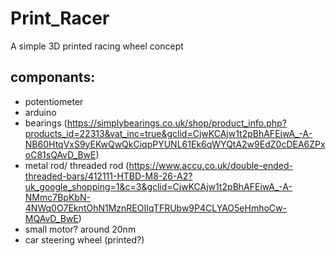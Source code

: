 # Print_Racer
A simple 3D printed racing wheel concept

## componants:
- potentiometer
- arduino
- bearings (https://simplybearings.co.uk/shop/product_info.php?products_id=22313&vat_inc=true&gclid=CjwKCAjw1t2pBhAFEiwA_-A-NB60HtqVxS9yEKwQwQkCiqpPYUNL61Ek6qWYQtA2w9EdZ0cDEA6ZPxoC81sQAvD_BwE)
- metal rod/ threaded rod (https://www.accu.co.uk/double-ended-threaded-bars/412111-HTBD-M8-26-A2?uk_google_shopping=1&c=3&gclid=CjwKCAjw1t2pBhAFEiwA_-A-NMmc7BpKbN-4NWq0O7EkntOhN1MznREOIIqTFRUbw9P4CLYAO5eHmhoCw-MQAvD_BwE)
- small motor? around 20nm
- car steering wheel (printed?)

